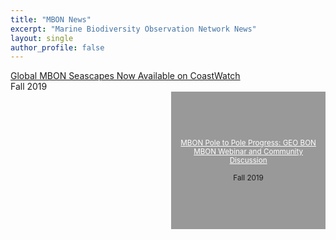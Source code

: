 ```yaml
---
title: "MBON News"
excerpt: "Marine Biodiversity Observation Network News"
layout: single
author_profile: false
---
```

<div id="news-tile"><a href="">Global MBON Seascapes Now Available on CoastWatch</a><br>Fall 2019	
</div>	


<div style="width: 45%; float: right; height: 200px; padding: 10px; display: flex; justify-content: center; flex-direction: column; background-color: #999; text-align: center; font-size: smaller;"><a style="color: white;" href="">MBON Pole to Pole Progress: GEO BON MBON Webinar and Community Discussion</a><br>Fall 2019	
</div>

<div style="clear: both;"></div>

